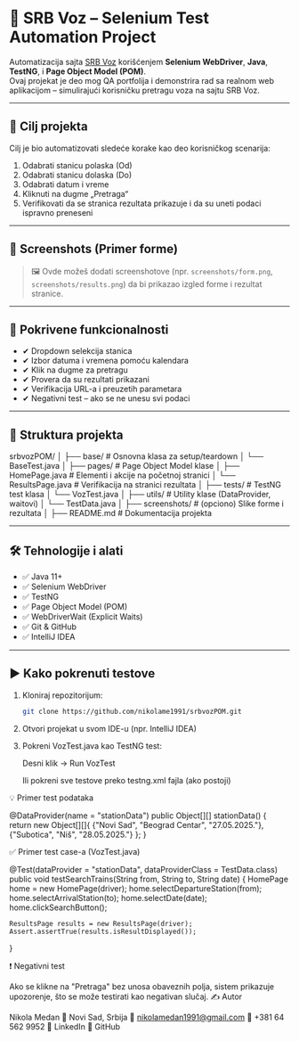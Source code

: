 # 🚆 SRB Voz – Selenium Test Automation Project

Automatizacija sajta [SRB Voz](https://webapi1.srbvoz.rs/ekarta/app/#!/home) korišćenjem **Selenium WebDriver**, **Java**, **TestNG**, i **Page Object Model (POM)**.  
Ovaj projekat je deo mog QA portfolija i demonstrira rad sa realnom web aplikacijom – simulirajući korisničku pretragu voza na sajtu SRB Voz.

---

## 🎯 Cilj projekta

Cilj je bio automatizovati sledeće korake kao deo korisničkog scenarija:

1. Odabrati stanicu polaska (Od)
2. Odabrati stanicu dolaska (Do)
3. Odabrati datum i vreme
4. Kliknuti na dugme „Pretraga“
5. Verifikovati da se stranica rezultata prikazuje i da su uneti podaci ispravno preneseni

---

## 📸 Screenshots (Primer forme)

> 🖼 Ovde možeš dodati screenshotove (npr. `screenshots/form.png`, `screenshots/results.png`) da bi prikazao izgled forme i rezultat stranice.

---

## 🧪 Pokrivene funkcionalnosti

- ✔ Dropdown selekcija stanica
- ✔ Izbor datuma i vremena pomoću kalendara
- ✔ Klik na dugme za pretragu
- ✔ Provera da su rezultati prikazani
- ✔ Verifikacija URL-a i preuzetih parametara
- ✔ Negativni test – ako se ne unesu svi podaci

---

## 📁 Struktura projekta

srbvozPOM/
│
├── base/ # Osnovna klasa za setup/teardown
│ └── BaseTest.java
│
├── pages/ # Page Object Model klase
│ ├── HomePage.java # Elementi i akcije na početnoj stranici
│ └── ResultsPage.java # Verifikacija na stranici rezultata
│
├── tests/ # TestNG test klasa
│ └── VozTest.java
│
├── utils/ # Utility klase (DataProvider, waitovi)
│ └── TestData.java
│
├── screenshots/ # (opciono) Slike forme i rezultata
│
├── README.md # Dokumentacija projekta


---

## 🛠️ Tehnologije i alati

- ✅ Java 11+
- ✅ Selenium WebDriver
- ✅ TestNG
- ✅ Page Object Model (POM)
- ✅ WebDriverWait (Explicit Waits)
- ✅ Git & GitHub
- ✅ IntelliJ IDEA

---

## ▶️ Kako pokrenuti testove

1. Kloniraj repozitorijum:

   ```bash
   git clone https://github.com/nikolame1991/srbvozPOM.git
2. Otvori projekat u svom IDE-u (npr. IntelliJ IDEA)

3. Pokreni VozTest.java kao TestNG test:

    Desni klik → Run VozTest

    Ili pokreni sve testove preko testng.xml fajla (ako postoji)


💡 Primer test podataka

@DataProvider(name = "stationData")
public Object[][] stationData() {
    return new Object[][]{
        {"Novi Sad", "Beograd Centar", "27.05.2025."},
        {"Subotica", "Niš", "28.05.2025."}
    };
}

✅ Primer test case-a (VozTest.java)

@Test(dataProvider = "stationData", dataProviderClass = TestData.class)
public void testSearchTrains(String from, String to, String date) {
    HomePage home = new HomePage(driver);
    home.selectDepartureStation(from);
    home.selectArrivalStation(to);
    home.selectDate(date);
    home.clickSearchButton();

    ResultsPage results = new ResultsPage(driver);
    Assert.assertTrue(results.isResultDisplayed());
}


❗ Negativni test

Ako se klikne na "Pretraga" bez unosa obaveznih polja, sistem prikazuje upozorenje,
što se može testirati kao negativan slučaj.
✍️ Autor

Nikola Medan
📍 Novi Sad, Srbija
📧 nikolamedan1991@gmail.com
📱 +381 64 562 9952
🔗 LinkedIn
🔗 GitHub
